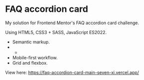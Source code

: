 # FAQ accordion card

My solution for Frontend Mentor's FAQ accordion card challenge.

Using HTML5, CSS3 + SASS, JavaScript ES2022.
* Semantic markup.
* -
* Mobile-first workflow.
* Grid and flexbox.

View here: https://faq-accordion-card-main-seven-xi.vercel.app/
